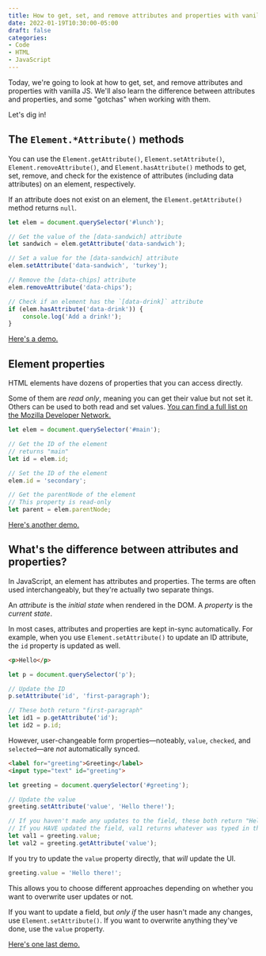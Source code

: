 ```yaml
---
title: How to get, set, and remove attributes and properties with vanilla JavaScript
date: 2022-01-19T10:30:00-05:00
draft: false
categories:
- Code
- HTML
- JavaScript
---
```


Today, we're going to look at how to get, set, and remove attributes and properties with vanilla JS. We'll also learn the difference between attributes and properties, and some "gotchas" when working with them.

Let's dig in!

## The `Element.*Attribute()` methods

You can use the `Element.getAttribute()`, `Element.setAttribute()`, `Element.removeAttribute()`, and `Element.hasAttribute()` methods to get, set, remove, and check for the existence of attributes (including data attributes) on an element, respectively.

If an attribute does not exist on an element, the `Element.getAttribute()` method returns `null`.

```js
let elem = document.querySelector('#lunch');

// Get the value of the [data-sandwich] attribute
let sandwich = elem.getAttribute('data-sandwich');

// Set a value for the [data-sandwich] attribute
elem.setAttribute('data-sandwich', 'turkey');

// Remove the [data-chips] attribute
elem.removeAttribute('data-chips');

// Check if an element has the `[data-drink]` attribute
if (elem.hasAttribute('data-drink')) {
	console.log('Add a drink!');
}
```

[Here's a demo.](https://codepen.io/cferdinandi/pen/VwMOjGz?editors=1111)

## Element properties

HTML elements have dozens of properties that you can access directly.

Some of them are _read only_, meaning you can get their value but not set it. Others can be used to both read and set values. [You can find a full list on the Mozilla Developer Network.](https://developer.mozilla.org/en-US/docs/Web/API/element)

```js
let elem = document.querySelector('#main');

// Get the ID of the element
// returns "main"
let id = elem.id;

// Set the ID of the element
elem.id = 'secondary';

// Get the parentNode of the element
// This property is read-only
let parent = elem.parentNode;
```

[Here's another demo.](https://codepen.io/cferdinandi/pen/ExwzydK?editors=1111)

## What's the difference between attributes and properties?

In JavaScript, an element has attributes and properties. The terms are often used interchangeably, but they're actually two separate things.

An _attribute_ is the _initial state_ when rendered in the DOM. A _property_ is the _current state_.

In most cases, attributes and properties are kept in-sync automatically. For example, when you use `Element.setAttribute()` to update an ID attribute, the `id` property is updated as well.

```html
<p>Hello</p>
```

```js
let p = document.querySelector('p');

// Update the ID
p.setAttribute('id', 'first-paragraph');

// These both return "first-paragraph"
let id1 = p.getAttribute('id');
let id2 = p.id;
```

However, user-changeable form properties&mdash;noteably, `value`, `checked`, and `selected`&mdash;are _not_ automatically synced.

```html
<label for="greeting">Greeting</label>
<input type="text" id="greeting">
```

```js
let greeting = document.querySelector('#greeting');

// Update the value
greeting.setAttribute('value', 'Hello there!');

// If you haven't made any updates to the field, these both return "Hello there!"
// If you HAVE updated the field, val1 returns whatever was typed in the field instead
let val1 = greeting.value;
let val2 = greeting.getAttribute('value');
```

If you try to update the `value` property directly, that _will_ update the UI.

```js
greeting.value = 'Hello there!';
```

This allows you to choose different approaches depending on whether you want to overwrite user updates or not.

If you want to update a field, but _only if_ the user hasn't made any changes, use `Element.setAttribute()`. If you want to overwrite anything they've done, use the `value` property.

[Here's one last demo.](https://codepen.io/cferdinandi/pen/abLrZPm?editors=1111)